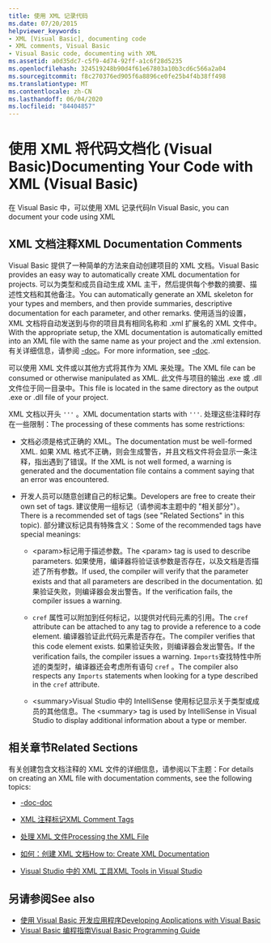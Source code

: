 ```yaml
---
title: 使用 XML 记录代码
ms.date: 07/20/2015
helpviewer_keywords:
- XML [Visual Basic], documenting code
- XML comments, Visual Basic
- Visual Basic code, documenting with XML
ms.assetid: a0d35dc7-c5f9-4d74-92ff-a1c6f28d5235
ms.openlocfilehash: 324519248b90d4f61e67803a10b3cd6c566a2a04
ms.sourcegitcommit: f8c270376ed905f6a8896ce0fe25b4f4b38ff498
ms.translationtype: MT
ms.contentlocale: zh-CN
ms.lasthandoff: 06/04/2020
ms.locfileid: "84404857"
---
```

# <a name="documenting-your-code-with-xml-visual-basic"></a><span data-ttu-id="1c9a5-102">使用 XML 将代码文档化 (Visual Basic)</span><span class="sxs-lookup"><span data-stu-id="1c9a5-102">Documenting Your Code with XML (Visual Basic)</span></span>

<span data-ttu-id="1c9a5-103">在 Visual Basic 中，可以使用 XML 记录代码</span><span class="sxs-lookup"><span data-stu-id="1c9a5-103">In Visual Basic, you can document your code using XML</span></span>

## <a name="xml-documentation-comments"></a><span data-ttu-id="1c9a5-104">XML 文档注释</span><span class="sxs-lookup"><span data-stu-id="1c9a5-104">XML Documentation Comments</span></span>

<span data-ttu-id="1c9a5-105">Visual Basic 提供了一种简单的方法来自动创建项目的 XML 文档。</span><span class="sxs-lookup"><span data-stu-id="1c9a5-105">Visual Basic provides an easy way to automatically create XML documentation for projects.</span></span> <span data-ttu-id="1c9a5-106">可以为类型和成员自动生成 XML 主干，然后提供每个参数的摘要、描述性文档和其他备注。</span><span class="sxs-lookup"><span data-stu-id="1c9a5-106">You can automatically generate an XML skeleton for your types and members, and then provide summaries, descriptive documentation for each parameter, and other remarks.</span></span> <span data-ttu-id="1c9a5-107">使用适当的设置，XML 文档将自动发送到与你的项目具有相同名称和 .xml 扩展名的 XML 文件中。</span><span class="sxs-lookup"><span data-stu-id="1c9a5-107">With the appropriate setup, the XML documentation is automatically emitted into an XML file with the same name as your project and the .xml extension.</span></span> <span data-ttu-id="1c9a5-108">有关详细信息，请参阅 [-doc](../../reference/command-line-compiler/doc.md)。</span><span class="sxs-lookup"><span data-stu-id="1c9a5-108">For more information, see [-doc](../../reference/command-line-compiler/doc.md).</span></span>

<span data-ttu-id="1c9a5-109">可以使用 XML 文件或以其他方式将其作为 XML 来处理。</span><span class="sxs-lookup"><span data-stu-id="1c9a5-109">The XML file can be consumed or otherwise manipulated as XML.</span></span> <span data-ttu-id="1c9a5-110">此文件与项目的输出 .exe 或 .dll 文件位于同一目录中。</span><span class="sxs-lookup"><span data-stu-id="1c9a5-110">This file is located in the same directory as the output .exe or .dll file of your project.</span></span>

<span data-ttu-id="1c9a5-111">XML 文档以开头 `'''` 。</span><span class="sxs-lookup"><span data-stu-id="1c9a5-111">XML documentation starts with `'''`.</span></span> <span data-ttu-id="1c9a5-112">处理这些注释时存在一些限制：</span><span class="sxs-lookup"><span data-stu-id="1c9a5-112">The processing of these comments has some restrictions:</span></span>

- <span data-ttu-id="1c9a5-113">文档必须是格式正确的 XML。</span><span class="sxs-lookup"><span data-stu-id="1c9a5-113">The documentation must be well-formed XML.</span></span> <span data-ttu-id="1c9a5-114">如果 XML 格式不正确，则会生成警告，并且文档文件将会显示一条注释，指出遇到了错误。</span><span class="sxs-lookup"><span data-stu-id="1c9a5-114">If the XML is not well formed, a warning is generated and the documentation file contains a comment saying that an error was encountered.</span></span>

- <span data-ttu-id="1c9a5-115">开发人员可以随意创建自己的标记集。</span><span class="sxs-lookup"><span data-stu-id="1c9a5-115">Developers are free to create their own set of tags.</span></span> <span data-ttu-id="1c9a5-116">建议使用一组标记（请参阅本主题中的 "相关部分"）。</span><span class="sxs-lookup"><span data-stu-id="1c9a5-116">There is a recommended set of tags (see "Related Sections" in this topic).</span></span> <span data-ttu-id="1c9a5-117">部分建议标记具有特殊含义：</span><span class="sxs-lookup"><span data-stu-id="1c9a5-117">Some of the recommended tags have special meanings:</span></span>

  - <span data-ttu-id="1c9a5-118">\<param>标记用于描述参数。</span><span class="sxs-lookup"><span data-stu-id="1c9a5-118">The \<param> tag is used to describe parameters.</span></span> <span data-ttu-id="1c9a5-119">如果使用，编译器将验证该参数是否存在，以及文档是否描述了所有参数。</span><span class="sxs-lookup"><span data-stu-id="1c9a5-119">If used, the compiler will verify that the parameter exists and that all parameters are described in the documentation.</span></span> <span data-ttu-id="1c9a5-120">如果验证失败，则编译器会发出警告。</span><span class="sxs-lookup"><span data-stu-id="1c9a5-120">If the verification fails, the compiler issues a warning.</span></span>

  - <span data-ttu-id="1c9a5-121">`cref` 属性可以附加到任何标记，以提供对代码元素的引用。</span><span class="sxs-lookup"><span data-stu-id="1c9a5-121">The `cref` attribute can be attached to any tag to provide a reference to a code element.</span></span> <span data-ttu-id="1c9a5-122">编译器验证此代码元素是否存在。</span><span class="sxs-lookup"><span data-stu-id="1c9a5-122">The compiler verifies that this code element exists.</span></span> <span data-ttu-id="1c9a5-123">如果验证失败，则编译器会发出警告。</span><span class="sxs-lookup"><span data-stu-id="1c9a5-123">If the verification fails, the compiler issues a warning.</span></span> <span data-ttu-id="1c9a5-124">`Imports`查找特性中所述的类型时，编译器还会考虑所有语句 `cref` 。</span><span class="sxs-lookup"><span data-stu-id="1c9a5-124">The compiler also respects any `Imports` statements when looking for a type described in the `cref` attribute.</span></span>

  - <span data-ttu-id="1c9a5-125">\<summary>Visual Studio 中的 IntelliSense 使用标记显示关于类型或成员的其他信息。</span><span class="sxs-lookup"><span data-stu-id="1c9a5-125">The \<summary> tag is used by IntelliSense in Visual Studio to display additional information about a type or member.</span></span>

## <a name="related-sections"></a><span data-ttu-id="1c9a5-126">相关章节</span><span class="sxs-lookup"><span data-stu-id="1c9a5-126">Related Sections</span></span>

<span data-ttu-id="1c9a5-127">有关创建包含文档注释的 XML 文件的详细信息，请参阅以下主题：</span><span class="sxs-lookup"><span data-stu-id="1c9a5-127">For details on creating an XML file with documentation comments, see the following topics:</span></span>

- [<span data-ttu-id="1c9a5-128">-doc</span><span class="sxs-lookup"><span data-stu-id="1c9a5-128">-doc</span></span>](../../reference/command-line-compiler/doc.md)

- [<span data-ttu-id="1c9a5-129">XML 注释标记</span><span class="sxs-lookup"><span data-stu-id="1c9a5-129">XML Comment Tags</span></span>](../../language-reference/xmldoc/index.md)

- [<span data-ttu-id="1c9a5-130">处理 XML 文件</span><span class="sxs-lookup"><span data-stu-id="1c9a5-130">Processing the XML File</span></span>](processing-the-xml-file.md)

- [<span data-ttu-id="1c9a5-131">如何：创建 XML 文档</span><span class="sxs-lookup"><span data-stu-id="1c9a5-131">How to: Create XML Documentation</span></span>](how-to-create-xml-documentation.md)

- [<span data-ttu-id="1c9a5-132">Visual Studio 中的 XML 工具</span><span class="sxs-lookup"><span data-stu-id="1c9a5-132">XML Tools in Visual Studio</span></span>](/visualstudio/xml-tools/xml-tools-in-visual-studio)

## <a name="see-also"></a><span data-ttu-id="1c9a5-133">另请参阅</span><span class="sxs-lookup"><span data-stu-id="1c9a5-133">See also</span></span>

- [<span data-ttu-id="1c9a5-134">使用 Visual Basic 开发应用程序</span><span class="sxs-lookup"><span data-stu-id="1c9a5-134">Developing Applications with Visual Basic</span></span>](../../developing-apps/index.md)
- [<span data-ttu-id="1c9a5-135">Visual Basic 编程指南</span><span class="sxs-lookup"><span data-stu-id="1c9a5-135">Visual Basic Programming Guide</span></span>](../index.md)
